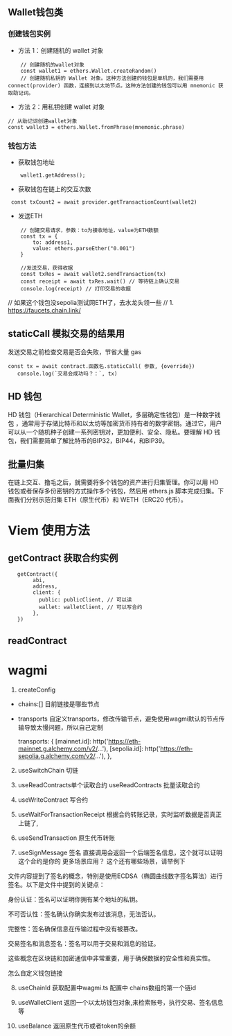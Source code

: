 



## Wallet钱包类
### 创建钱包实例
- 方法 1：创建随机的 wallet 对象
```
    // 创建随机的wallet对象
    const wallet1 = ethers.Wallet.createRandom()
    // 创建随机私钥的 Wallet 对象。这种方法创建的钱包是单机的，我们需要用 connect(provider) 函数，连接到以太坊节点。这种方法创建的钱包可以用 mnemonic 获取助记词。
```

- 方法 2：用私钥创建 wallet 对象
```
// 从助记词创建wallet对象
const wallet3 = ethers.Wallet.fromPhrase(mnemonic.phrase)
```

### 钱包方法
- 获取钱包地址
```
    wallet1.getAddress();
```

- 获取钱包在链上的交互次数
```
 const txCount2 = await provider.getTransactionCount(wallet2)
```

- 发送ETH
```
    // 创建交易请求，参数：to为接收地址，value为ETH数额
    const tx = {
        to: address1,
        value: ethers.parseEther("0.001")
    }

    //发送交易，获得收据
    const txRes = await wallet2.sendTransaction(tx)
    const receipt = await txRes.wait() // 等待链上确认交易
    console.log(receipt) // 打印交易的收据
```



// 如果这个钱包没sepolia测试网ETH了，去水龙头领一些
    // 1. https://faucets.chain.link/




## staticCall  模拟交易的结果用
 发送交易之前检查交易是否会失败，节省大量 gas
 ```
const tx = await contract.函数名.staticCall( 参数, {override})
    console.log(`交易会成功吗？：`, tx)

 ```


 ## HD 钱包
 HD 钱包（Hierarchical Deterministic Wallet，多层确定性钱包）是一种数字钱包 ，通常用于存储比特币和以太坊等加密货币持有者的数字密钥。通过它，用户可以从一个随机种子创建一系列密钥对，更加便利、安全、隐私。要理解 HD 钱包，我们需要简单了解比特币的BIP32，BIP44，和BIP39。


## 批量归集
在链上交互、撸毛之后，就需要将多个钱包的资产进行归集管理。你可以用 HD 钱包或者保存多份密钥的方式操作多个钱包，然后用 ethers.js 脚本完成归集。下面我们分别示范归集 ETH（原生代币）和 WETH（ERC20 代币）。

# Viem 使用方法
## getContract 获取合约实例
```
   getContract({
        abi,
        address,
        client: {
          public: publicClient, // 可以读
          wallet: walletClient, // 可以写合约  
        },
   })
```

## readContract
 

# wagmi 
1. createConfig

- chains:[] 目前链接是哪些节点


- transports 
自定义transports，修改传输节点，避免使用wagmi默认的节点传输导致太慢问题，所以自己定制

  transports: {
    [mainnet.id]: http('https://eth-mainnet.g.alchemy.com/v2/...'),
    [sepolia.id]: http('https://eth-sepolia.g.alchemy.com/v2/...'),
  },


2. useSwitchChain 切链

3. useReadContracts单个读取合约  useReadContracts 批量读取合约

4. useWriteContract 写合约

5. useWaitForTransactionReceipt 根据合约转账记录，实时监听数据是否真正上链了,

6. useSendTransaction 原生代币转账

7. useSignMessage 签名
    直接调用会返回一个后端签名信息，这个就可以证明这个合约是你的
    更多场景应用？
    这个还有哪些场景，请举例下

文件内容提到了签名的概念，特别是使用ECDSA（椭圆曲线数字签名算法）进行签名。以下是文件中提到的关键点：

身份认证：签名可以证明你拥有某个地址的私钥。

不可否认性：签名确认你确实发布过该消息，无法否认。

完整性：签名确保信息在传输过程中没有被篡改。

交易签名和消息签名：签名可以用于交易和消息的验证。

这些概念在区块链和加密通信中非常重要，用于确保数据的安全性和真实性。

怎么自定义钱包链接

 8. useChainId 获取配置中wagmi.ts 配置中 chains数组的第一个链id

 9. useWalletClient 返回一个以太坊钱包对象,来检索账号，执行交易、签名信息等

 10. useBalance 返回原生代币或者token的余额








